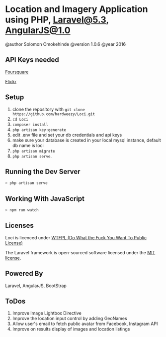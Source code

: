 # Location and Imagery Application using PHP, Laravel@5.3, AngularJS@1.0
@author Solomon Omokehinde
@version 1.0.6
@year 2016

## API Keys needed

[Foursquare](https://developer.foursquare.com/)

[Flickr](https://www.flickr.com/services/api/)


## Setup

1. clone the repository with `git clone https://github.com/hardweezy/Loci.git`
2. `cd Loci`
3. `composer install`
4. `php artisan key:generate`
5. edit .env file and set your db credentials and api keys
6. make sure your database is created in your local mysql instance, default db name is loci
7. `php artisan migrate`
8. `php artisan serve`.

## Running the Dev Server

```bash
> php artisan serve
```

## Working With JavaScript

```bash
> npm run watch
```

## Licenses

Loci is licenced under [WTFPL (Do What the Fuck You Want To Public License)](http://www.wtfpl.net/about/)

The Laravel framework is open-sourced software licensed under the [MIT license](https://opensource.org/licenses/MIT).

## Powered By

<p align="left">
Laravel, AngularJS, BootStrap
</p>



## ToDos

1. Improve Image Lightbox Directive
2. Improve the location input control by adding GeoNames
3. Allow user's email to fetch public avatar from Facebook, Instagram API
4. Improve on results display of images and location listings

